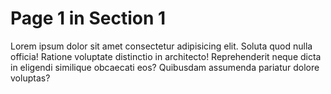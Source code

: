 # Page 1 in Section 1

Lorem ipsum dolor sit amet consectetur adipisicing elit. Soluta quod nulla
officia! Ratione voluptate distinctio in architecto! Reprehenderit neque dicta
in eligendi similique obcaecati eos? Quibusdam assumenda pariatur dolore
voluptas?
